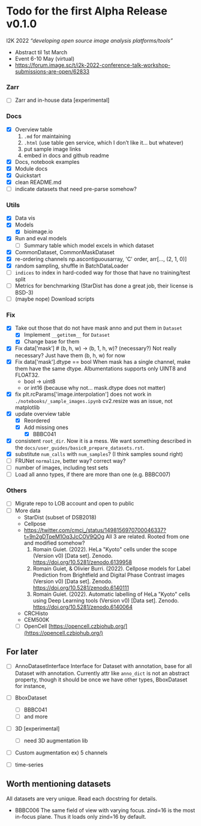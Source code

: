 # Todo for the first Alpha Release v0.1.0
I2K 2022 *“developing open source image analysis platforms/tools”*
- Abstract til 1st March
- Event 6-10 May (virtual)
- https://forum.image.sc/t/i2k-2022-conference-talk-workshop-submissions-are-open/62833

### Zarr
- [ ]  Zarr and in-house data [experimental]

### Docs
- [x]  Overview table
    1. `.md` for maintaining
    2. `.html` (use table gen service, which I don’t like it... but whatever)
    3. put sample image links
    4. embed in docs and github readme
- [x]  Docs, notebook examples
- [x]  Module docs
- [x]  Quickstart
- [x]  clean README.md
- [ ]  indicate datasets that need pre-parse somehow?

### Utils
- [x]  Data vis
- [x]  Models
    - [x]  bioimage.io
- [x]  Run and eval models
    - [ ]  Summary table which model excels in which dataset
- [x]  CommonDataset, CommonMaskDataset
- [x]  re-ordering channels
        np.ascontiguousarray, 'C' order, arr[..., (2, 1, 0)]
- [x]  random sampling, shuffle in BatchDataLoader
- [ ]  `indices` to index in hard-coded way for those that have no training/test split
- [ ]  Metrics for benchmarking (StarDist has done a great job, their license is BSD-3)
- [ ]  (maybe nope) Download scripts

### Fix
- [x]  Take out those that do not have mask anno and put them in `Dataset`
    - [x]  Implement `__getitem__` for `Dataset`
    - [x]  Change base for them
- [x]  Fix data[’mask’]  # (b, h, w) → (b, 1, h, w)? (necessary?)
    Not really necessary? Just have them (b, h, w) for now
- [x]  Fix data['mask'].dtype == bool
    When mask has a single channel, make them have the same dtype.
    Albumentations supports only UINT8 and FLOAT32.
    - bool -> uint8
    - or int16 (because why not... mask.dtype does not matter)
- [x]  fix plt.rcParams['image.interpolation'] does not work in `./notebooks/_sample_images.ipynb`
    cv2.resize was an issue, not matplotlib
- [x]  update overview table
    - [x]  Reordered
    - [x]  Add missing ones
        - [x]  BBBC041
- [x]  consistent `root_dir`. Now it is a mess. We want something described in the
  `docs/user_guides/basic0_prepare_datasets.rst`.
- [x]  substitute `num_calls` with `num_samples`? (I think samples sound right)
- [ ]  FRUNet `normalize`, better way? correct way?
- [ ]  number of images, including test sets
- [ ]  Load all anno types, if there are more than one (e.g. BBBC007)

### Others
- [ ]  Migrate repo to LOB account and open to public
- [ ]  More data
    - StarDist (subset of DSB2018)
    - Cellpose
    - https://twitter.com/cmci_/status/1498156970700046337?t=9n2gDTpeM1Oq3JcCOV9QOg
        All 3 are related. Rooted from one and modified somehow?
        1. Romain Guiet. (2022). HeLa "Kyoto" cells under the scope (Version v0) [Data set]. Zenodo. https://doi.org/10.5281/zenodo.6139958
        2. Romain Guiet, & Olivier Burri. (2022). Cellpose models for Label Prediction from Brightfield and Digital Phase Contrast images (Version v0) [Data set]. Zenodo. https://doi.org/10.5281/zenodo.6140111
        3. Romain Guiet. (2022). Automatic labelling of HeLa "Kyoto" cells using Deep Learning tools (Version v0) [Data set]. Zenodo. https://doi.org/10.5281/zenodo.6140064
    - CRCHisto
    - CEM500K
    - [ ]  OpenCell [https://opencell.czbiohub.org/](https://opencell.czbiohub.org/)

## For later
- [ ]  AnnoDatasetInterface
    Interface for Dataset with annotation, base for all Dataset with annotation.
    Currently attr like `anno_dict` is not an abstract property, though it should be
    once we have other types, BboxDataset for instance,
- [ ]  BboxDataset
    - [ ]  BBBC041
    - [ ]  and more
- [ ]  3D [experimental]
    - [ ]  need 3D augmentation lib
- [ ]  Custom augmentation ex) 5 channels
- [ ]  time-series


<!-- Put this in another README -->
## Worth mentioning datasets
All datasets are very unique. Read each docstring for details.

- BBBC006
    The same field of view with varying focus. zind=16 is the most in-focus
    plane. Thus it loads only zind=16 by default.
